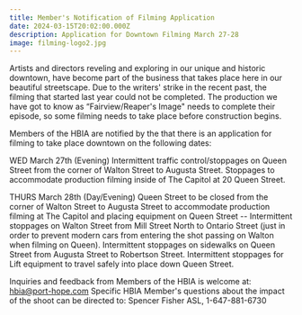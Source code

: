 ```yaml
---
title: Member's Notification of Filming Application
date: 2024-03-15T20:02:00.000Z
description: Application for Downtown Filming March 27-28
image: filming-logo2.jpg
---
```

Artists and directors reveling and exploring in our unique and historic downtown, have become part of the business that takes place here in our beautiful streetscape. Due to the writers' strike in the recent past, the filming that started last year could not be completed. The production we have got to know as “Fairview/Reaper's Image" needs to complete their episode, so some filming needs to take place before construction begins.

Members of the HBIA are notified by the that there is an application for filming to take place downtown on the following dates:

WED March 27th (Evening) Intermittent traffic control/stoppages on Queen Street from the corner of Walton Street to Augusta Street. Stoppages to accommodate production filming inside of The Capitol at 20 Queen Street.

THURS March 28th (Day/Evening) Queen Street to be closed from the corner of Walton Street to Augusta Street to accommodate production filming at The Capitol and placing equipment on Queen Street -- Intermittent stoppages on Walton Street from Mill Street North to Ontario Street (just in order to prevent modern cars from entering the shot passing on Walton when filming on Queen). Intermittent stoppages on sidewalks on Queen Street from Augusta Street to Robertson Street. Intermittent stoppages for Lift equipment to travel safely into place down Queen Street.

Inquiries and feedback from Members of the HBIA is welcome at:  hbia@port-hope.com
Specific HBIA Member's questions about the impact of the shoot can be directed to:
Spencer Fisher ASL, 1-647-881-6730

